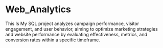 # Web_Analytics
This Is My SQL project analyzes campaign performance, visitor engagement, and user behavior, aiming to optimize marketing strategies and website performance by evaluating effectiveness, metrics, and conversion rates within a specific timeframe.
